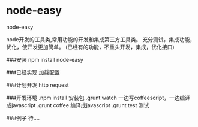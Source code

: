 node-easy
=========
node-easy

node开发的工具类,常用功能的开发和集成第三方工具类。
充分测试，集成功能，优化，使开发更加简单。
(已经有的功能，不重头开发，集成，优化接口)

###安装
npm install node-easy


###已经实现
加载配置


###计划开发
http request 


###开发环境
.npm install   安装包
.grunt watch   一边写coffeescript，一边编译成javascript 
.grunt coffee  编译成javascript
.grunt test    测试


###例子
待....

